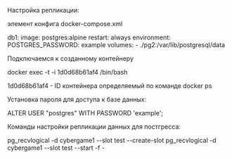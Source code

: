 Настройка репликации:

элемент конфига docker-compose.xml

  db1:
    image: postgres:alpine
    restart: always
    environment:
      POSTGRES_PASSWORD: example
    volumes:
      - ./pg2:/var/lib/postgresql/data


Подключаемся к созданному контейнеру

docker exec -t -i 1d0d68b61af4 /bin/bash

1d0d68b61af4 - ID контейнера определяемый по команде docker ps

Установка пароля для доступа к базе данных:

ALTER USER "postgres" WITH PASSWORD 'example';


Команды настройки репликации данных для постгресса:


pg_recvlogical -d cybergame1 --slot test --create-slot
pg_recvlogical -d cybergame1 --slot test --start -f -
